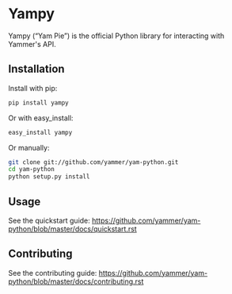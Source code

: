 # Yampy

Yampy (“Yam Pie”) is the official Python library for interacting with
Yammer's API.

## Installation

Install with pip:

```sh
pip install yampy
```

Or with easy_install:

```sh
easy_install yampy
```

Or manually:

```sh
git clone git://github.com/yammer/yam-python.git
cd yam-python
python setup.py install
```

## Usage

See the quickstart guide:
https://github.com/yammer/yam-python/blob/master/docs/quickstart.rst

## Contributing

See the contributing guide:
https://github.com/yammer/yam-python/blob/master/docs/contributing.rst
